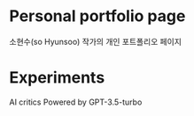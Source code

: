 # Personal portfolio page

소현수(so Hyunsoo) 작가의 개인 포트폴리오 페이지

# Experiments

AI critics Powered by GPT-3.5-turbo
